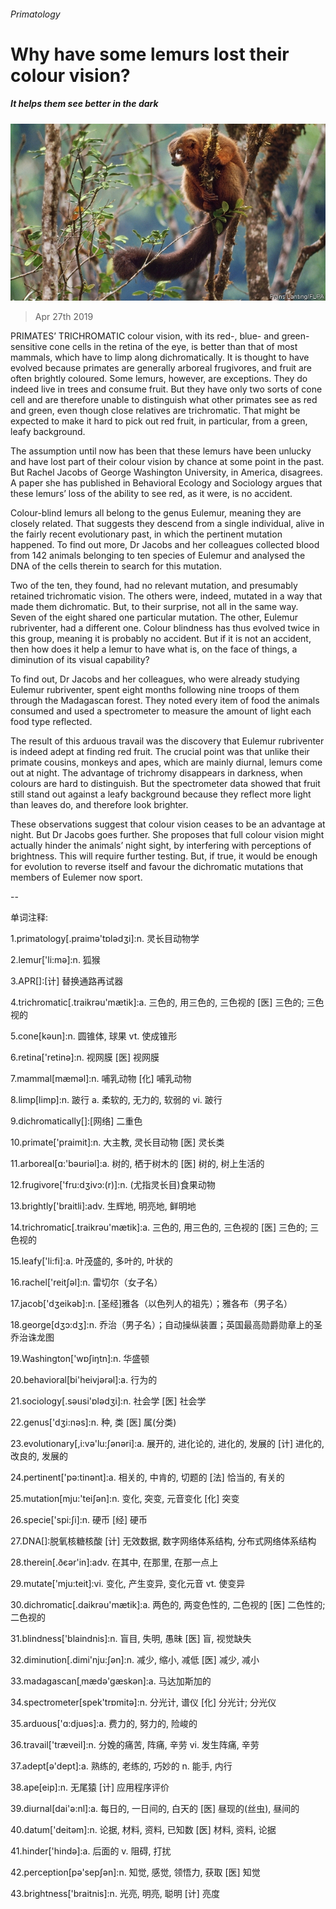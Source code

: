 ###### Primatology

# Why have some lemurs lost their colour vision? 

##### It helps them see better in the dark 

![image](images/20190427_STP001_0.jpg) 

> Apr 27th 2019 

PRIMATES’ TRICHROMATIC colour vision, with its red-, blue- and green-sensitive cone cells in the retina of the eye, is better than that of most mammals, which have to limp along dichromatically. It is thought to have evolved because primates are generally arboreal frugivores, and fruit are often brightly coloured. Some lemurs, however, are exceptions. They do indeed live in trees and consume fruit. But they have only two sorts of cone cell and are therefore unable to distinguish what other primates see as red and green, even though close relatives are trichromatic. That might be expected to make it hard to pick out red fruit, in particular, from a green, leafy background. 

The assumption until now has been that these lemurs have been unlucky and have lost part of their colour vision by chance at some point in the past. But Rachel Jacobs of George Washington University, in America, disagrees. A paper she has published in Behavioral Ecology and Sociology argues that these lemurs’ loss of the ability to see red, as it were, is no accident. 

Colour-blind lemurs all belong to the genus Eulemur, meaning they are closely related. That suggests they descend from a single individual, alive in the fairly recent evolutionary past, in which the pertinent mutation happened. To find out more, Dr Jacobs and her colleagues collected blood from 142 animals belonging to ten species of Eulemur and analysed the DNA of the cells therein to search for this mutation. 

Two of the ten, they found, had no relevant mutation, and presumably retained trichromatic vision. The others were, indeed, mutated in a way that made them dichromatic. But, to their surprise, not all in the same way. Seven of the eight shared one particular mutation. The other, Eulemur rubriventer, had a different one. Colour blindness has thus evolved twice in this group, meaning it is probably no accident. But if it is not an accident, then how does it help a lemur to have what is, on the face of things, a diminution of its visual capability? 

To find out, Dr Jacobs and her colleagues, who were already studying Eulemur rubriventer, spent eight months following nine troops of them through the Madagascan forest. They noted every item of food the animals consumed and used a spectrometer to measure the amount of light each food type reflected. 

The result of this arduous travail was the discovery that Eulemur rubriventer is indeed adept at finding red fruit. The crucial point was that unlike their primate cousins, monkeys and apes, which are mainly diurnal, lemurs come out at night. The advantage of trichromy disappears in darkness, when colours are hard to distinguish. But the spectrometer data showed that fruit still stand out against a leafy background because they reflect more light than leaves do, and therefore look brighter. 

These observations suggest that colour vision ceases to be an advantage at night. But Dr Jacobs goes further. She proposes that full colour vision might actually hinder the animals’ night sight, by interfering with perceptions of brightness. This will require further testing. But, if true, it would be enough for evolution to reverse itself and favour the dichromatic mutations that members of Eulemer now sport. 

-- 

 单词注释:

1.primatology[.praimә'tɒlәdʒi]:n. 灵长目动物学 

2.lemur['li:mә]:n. 狐猴 

3.APR[]:[计] 替换通路再试器 

4.trichromatic[.traikrәu'mætik]:a. 三色的, 用三色的, 三色视的 [医] 三色的; 三色视的 

5.cone[kәun]:n. 圆锥体, 球果 vt. 使成锥形 

6.retina['retinә]:n. 视网膜 [医] 视网膜 

7.mammal[mæmәl]:n. 哺乳动物 [化] 哺乳动物 

8.limp[limp]:n. 跛行 a. 柔软的, 无力的, 软弱的 vi. 跛行 

9.dichromatically[]:[网络] 二重色 

10.primate['praimit]:n. 大主教, 灵长目动物 [医] 灵长类 

11.arboreal[ɑ:'bәuriәl]:a. 树的, 栖于树木的 [医] 树的, 树上生活的 

12.frugivore['fru:dʒivɔ:(r)]:n. (尤指灵长目)食果动物 

13.brightly['braitli]:adv. 生辉地, 明亮地, 鲜明地 

14.trichromatic[.traikrәu'mætik]:a. 三色的, 用三色的, 三色视的 [医] 三色的; 三色视的 

15.leafy['li:fi]:a. 叶茂盛的, 多叶的, 叶状的 

16.rachel['reitʃәl]:n. 雷切尔（女子名） 

17.jacob['dʒeikәb]:n. [圣经]雅各（以色列人的祖先）；雅各布（男子名） 

18.george[dʒɔ:dʒ]:n. 乔治（男子名）；自动操纵装置；英国最高勋爵勋章上的圣乔治诛龙图 

19.Washington['wɒʃiŋtn]:n. 华盛顿 

20.behavioral[bi'heivjәrәl]:a. 行为的 

21.sociology[.sәusi'ɒlәdʒi]:n. 社会学 [医] 社会学 

22.genus['dʒi:nәs]:n. 种, 类 [医] 属(分类) 

23.evolutionary[,i:vә'lu:ʃәnәri]:a. 展开的, 进化论的, 进化的, 发展的 [计] 进化的, 改良的, 发展的 

24.pertinent['pә:tinәnt]:a. 相关的, 中肯的, 切题的 [法] 恰当的, 有关的 

25.mutation[mju:'teiʃәn]:n. 变化, 突变, 元音变化 [化] 突变 

26.specie['spi:ʃi]:n. 硬币 [经] 硬币 

27.DNA[]:脱氧核糖核酸 [计] 无效数据, 数字网络体系结构, 分布式网络体系结构 

28.therein[.ðєәr'in]:adv. 在其中, 在那里, 在那一点上 

29.mutate['mju:teit]:vi. 变化, 产生变异, 变化元音 vt. 使变异 

30.dichromatic[.daikrәu'mætik]:a. 两色的, 两变色性的, 二色视的 [医] 二色性的; 二色视的 

31.blindness['blaindnis]:n. 盲目, 失明, 愚昧 [医] 盲, 视觉缺失 

32.diminution[.dimi'nju:ʃәn]:n. 减少, 缩小, 减低 [医] 减少, 减小 

33.madagascan[ˌmædə'ɡæskən]:a. 马达加斯加的 

34.spectrometer[spek'trɒmitә]:n. 分光计, 谱仪 [化] 分光计; 分光仪 

35.arduous['ɑ:djuәs]:a. 费力的, 努力的, 险峻的 

36.travail['træveil]:n. 分娩的痛苦, 阵痛, 辛劳 vi. 发生阵痛, 辛劳 

37.adept[ә'dept]:a. 熟练的, 老练的, 巧妙的 n. 能手, 内行 

38.ape[eip]:n. 无尾猿 [计] 应用程序评价 

39.diurnal[dai'ә:nl]:a. 每日的, 一日间的, 白天的 [医] 昼现的(丝虫), 昼间的 

40.datum['deitәm]:n. 论据, 材料, 资料, 已知数 [医] 材料, 资料, 论据 

41.hinder['hindә]:a. 后面的 v. 阻碍, 打扰 

42.perception[pә'sepʃәn]:n. 知觉, 感觉, 领悟力, 获取 [医] 知觉 

43.brightness['braitnis]:n. 光亮, 明亮, 聪明 [计] 亮度 

